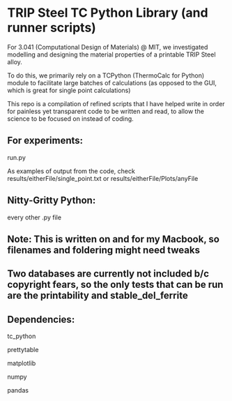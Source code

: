 # TRIP Steel TC Python Library (and runner scripts)

For 3.041 (Computational Design of Materials) @ MIT, we investigated modelling and designing the material properties of a printable TRIP Steel alloy.

To do this, we primarily rely on a TCPython (ThermoCalc for Python) module to facilitate large batches of calculations (as opposed to the GUI, which is great for single point calculations)

This repo is a compilation of refined scripts that I have helped write in order for painless yet transparent code to be written and read, to allow the science to be focused on instead of coding.

## For experiments:
run.py 

As examples of output from the code, check results/eitherFile/single_point.txt or results/eitherFile/Plots/anyFile

## Nitty-Gritty Python:
every other .py file

## Note: This is written on and for my Macbook, so filenames and foldering might need tweaks 

## Two databases are currently not included b/c copyright fears, so the only tests that can be run are the printability and stable_del_ferrite

## Dependencies:
tc_python

prettytable

matplotlib

numpy

pandas
